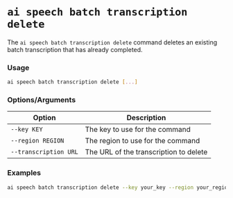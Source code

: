 # `ai speech batch transcription delete`

The `ai speech batch transcription delete` command deletes an existing batch transcription that has already completed.

### Usage
``` bash
ai speech batch transcription delete [...]
```

### Options/Arguments

| Option | Description |
|--------|-------------|
| `--key KEY` | The key to use for the command |
| `--region REGION` | The region to use for the command |
| `--transcription URL` | The URL of the transcription to delete |

### Examples

``` bash title="Deleting a batch transcription"
ai speech batch transcription delete --key your_key --region your_region --transcription your_transcription_url
```
